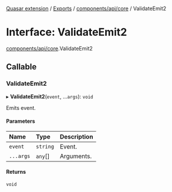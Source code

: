 [Quasar extension](../index.md) / [Exports](../modules.md) / [components/api/core](../modules/components_api_core.md) / ValidateEmit2

# Interface: ValidateEmit2

[components/api/core](../modules/components_api_core.md).ValidateEmit2

## Callable

### ValidateEmit2

▸ **ValidateEmit2**(`event`, ...`args`): `void`

Emits event.

#### Parameters

| Name | Type | Description |
| :------ | :------ | :------ |
| `event` | `string` | Event. |
| `...args` | `any`[] | Arguments. |

#### Returns

`void`
